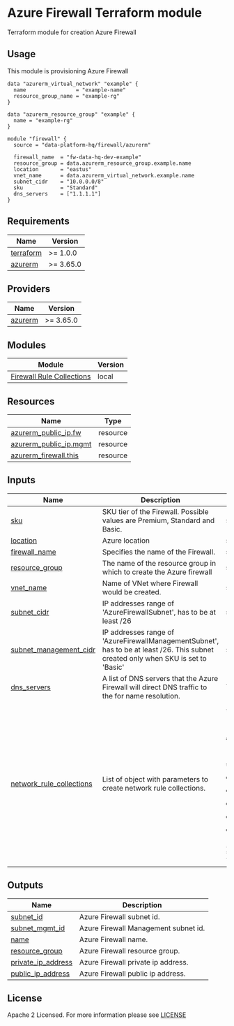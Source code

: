 # Azure Firewall Terraform module
Terraform module for creation Azure Firewall

## Usage
This module is provisioning Azure Firewall
```hcl
data "azurerm_virtual_network" "example" {
  name                = "example-name"
  resource_group_name = "example-rg"
}

data "azurerm_resource_group" "example" {
  name = "example-rg"
}

module "firewall" {
  source = "data-platform-hq/firewall/azurerm"

  firewall_name  = "fw-data-hq-dev-example"
  resource_group = data.azurerm_resource_group.example.name
  location       = "eastus"
  vnet_name      = data.azurerm_virtual_network.example.name
  subnet_cidr    = "10.0.0.0/8"
  sku            = "Standard"
  dns_servers    = ["1.1.1.1"]
}
```
<!-- BEGIN_TF_DOCS -->
## Requirements
| Name                                                                      | Version   |
|---------------------------------------------------------------------------|-----------|
| <a name="requirement_terraform"></a> [terraform](#requirement\_terraform) | >= 1.0.0  |
| <a name="requirement_azurerm"></a> [azurerm](#requirement\_azurerm)       | >= 3.65.0 |

## Providers

| Name                                                           | Version   |
|----------------------------------------------------------------|-----------|
| <a name="provider_azurerm"></a> [azurerm](#provider\_azurerm)  | >= 3.65.0 |

## Modules
| Module                                                                      | Version   |
|---------------------------------------------------------------------------|-----------|
[Firewall Rule Collections](https://github.com/data-platform-hq/terraform-azurerm-firewall/tree/init/modules/firewall-rule-collections) | local |

## Resources

| Name                                                                                                                                                          | Type     |
|---------------------------------------------------------------------------------------------------------------------------------------------------------------|----------|
| [azurerm_public_ip.fw](https://registry.terraform.io/providers/hashicorp/azurerm/latest/docs/resources/public_ip)                                       | resource |
| [azurerm_public_ip.mgmt](https://registry.terraform.io/providers/hashicorp/azurerm/latest/docs/resources/public_ip)                                                   | resource |
| [azurerm_firewall.this](https://registry.terraform.io/providers/hashicorp/azurerm/latest/docs/resources/firewall) | resource |


## Inputs

| Name                                                                                                                            | Description                                                                                               | Type                                                                                                                            | Default | Required |
|---------------------------------------------------------------------------------------------------------------------------------|-----------------------------------------------------------------------------------------------------------|---------------------------------------------------------------------------------------------------------------------------------|---------|:--------:|
| <a name="input_sku"></a> [sku](#input\_sku)| SKU tier of the Firewall. Possible values are Premium, Standard and Basic. | `string`| n/a |   yes    |
| <a name="input_location"></a> [location](#input\_location)| Azure location| `string`| n/a |   yes    |
| <a name="input_firewall_name"></a> [firewall\_name](#input\_firewall\_name)| Specifies the name of the Firewall. | `string`| n/a |   yes    |
| <a name="input_resource_group"></a> [resource\_group](#input\_resource\_group)| The name of the resource group in which to create the Azure firewall| `string` | n/a     |   yes    |
| <a name="input_vnet_name"></a> [vnet\_name](#input\_vnet\_name)| Name of VNet where Firewall would be created. | `string`| n/a |   yes    |
| <a name="input_subnet_cidr"></a> [subnet\_cidr](#input\_subnet\_cidr)| IP addresses range of 'AzureFirewallSubnet', has to be at least /26 | `string`| n/a |   yes    |
| <a name="input_subnet_management_cidr"></a> [subnet\_management\_cidr](#input\_subnet\_management\_cidr)| IP addresses range of 'AzureFirewallManagementSubnet', has to be at least /26. This subnet created only when SKU is set to 'Basic' | `string`| null |   no    |
| <a name="input_dns_servers"></a> [dns\_servers](#input\_dns\_servers)| A list of DNS servers that the Azure Firewall will direct DNS traffic to the for name resolution. | `list(string)`| [] | no |
| <a name="input_network_rule_collections"></a> [network\_rule\_collections](#input\_network\_rule\_collections)| List of object with parameters to create network rule collections. |  <pre>list(object({<br>  name     = string,<br>  priority = number,<br>  action   = string,<br>  rules    = list(object({<br>    name                  = string,<br>    source_addresses      = optional(list(string)),<br>    source_ip_groups      = optional(list(string)),<br>    destination_ports     = optional(list(string)),<br>    destination_addresses = optional(list(string)),<br>    destination_ip_groups = optional(list(string)),<br>    destination_fqdns     = optional(list(string)),<br>    protocols             = optional(list(string))<br>  }))<br>}))</pre> | [] |   no    |



## Outputs

| Name                                                               | Description                          |
|--------------------------------------------------------------------|--------------------------------------|
| <a name="subnet_id"></a> [subnet\_id](#output\_subnet\_id)   | Azure Firewall subnet id. |
| <a name="subnet_mgmt_id"></a> [subnet\_mgmt\_id](#output\_subnet\_mgmt\_id)   | Azure Firewall Management subnet id. |
| <a name="name"></a> [name](#output\_name)   | Azure Firewall name. |
| <a name="resource_group"></a> [resource\_group](#output\_resource\_group)   | Azure Firewall resource group. |
| <a name="private_ip_address"></a> [private\_ip\_address](#output\_private\_ip\_address)   | Azure Firewall private ip address. |
| <a name="public_ip_address"></a> [public\_ip\_address](#output\_public\_ip\_address)   | Azure Firewall public ip address. |
<!-- END_TF_DOCS -->

## License

Apache 2 Licensed. For more information please see [LICENSE](https://github.com/data-platform-hq/terraform-azurerm-firewall/blob/init/LICENSE)
